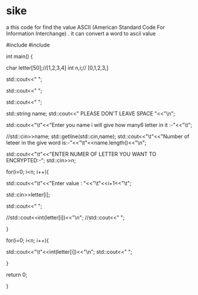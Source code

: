 # sike 

a
this code for find the value ASCII  (American Standard Code For Information Interchange) . it can convert  a word to ascii value






#include <iostream>
#include <string>


int main()
{

char letter[50];//[1,2,3,4]
int n,i;//        [0,1,2,3,]

std::cout<<"   ";

std::cout<<"   ";

std::cout<<"   ";

std::string name;
std::cout<<"         PLEASE DON'T LEAVE SPACE              "<<"\n";


std::cout<<"\t"<<"Enter you name i will give how many6 letter in it :-"<<"\t";

//std::cin>>name;
std::getline(std::cin,name);
std::cout<<"\t"<<"Number of leteer in the give word is:-"<<"\t"<<name.length()<<"\n";


std::cout<<"\t"<<"ENTER NUMER OF LETTER YOU WANT TO ENCRYPTED:-";
std::cin>>n;



for(i=0; i<n; i++){



std::cout<<"\t"<<"Enter value : "<<"\t"<<i+1<<"\t";

std::cin>>letter[i];

std::cout<<"   ";


//std::cout<<int(letter[i])<<"\n";
//std::cout<<"   ";


}

for(i=0; i<n; i++){



std::cout<<"\t"<<int(letter[i])<<"\n";
std::cout<<"   ";


}




return 0;

}

